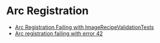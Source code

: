 # Arc Registration

* [Arc Registration Failing with ImageRecipeValidationTests](./ImageRecipeValidationTests-failing.md)
* [Arc registration failing with error 42](./TSG-Arc-registration-failing-with-error-42.md)
